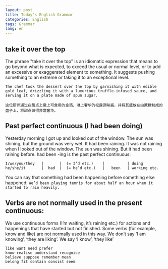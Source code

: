 ```yaml
---
layout: post
title: Today's English Grammar
categories: English
tags: Grammar
lang: en
---
```


## take it over the top
The phrase "take it over the top" is an idiomatic expression that means to go beyond what is expected, to exceed the usual or normal level, or to add an excessive or exaggerated element to something. It suggests pushing something to an extreme or taking it to an exceptional level.
```
The chef took the dessert over the top by garnishing it with edible gold leaf, drizzling it with a luxurious truffle-infused sauce, and serving it on a plate made of spun sugar.
```

```
这位厨师通过在甜点上撒上可食用的金箔、淋上奢华的松露调味酱，并将其盛放在由蔗糖制成的盘子上，将甜点做得非常奢华。
```


## Past perfect continuous (I had been doing)
Yesterday morning I got up and looked out of the window.
The sun was shining, but the ground was very wet.
It had been raining.
It was not raining when I looked out of the window.
The sun was shining. But it had been raining before.
had been -ing is the past perfect continuous:
```
I/we/you/they   |       |  (= I’d etc.)    |          | doing
he/she/it       |  had  |  (= he’d etc.)   |   been   | working etc.
```
You can say that something had been happening before something else happened:
`We’d been playing tennis for about half an hour when it started to rain heavily.`

## Verbs are not normally used in the present continuous:
We use continuous forms (I’m waiting, it’s raining etc.) for actions and happenings that have started but
not finished.
Some verbs (for example, know and like) are not normally used in this way. We don’t say ‘I am knowing’,
‘they are liking’. We say ‘I know’, ‘they like’
```
like want need prefer
know realise understand recognise
believe suppose remember mean
belong fit contain consist seem
```

